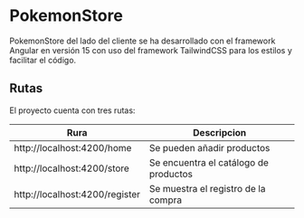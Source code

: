 # PokemonStore
PokemonStore del lado del cliente se ha desarrollado con el framework Angular en versión 15 con uso del framework TailwindCSS para los estilos y facilitar el código.

## Rutas
El proyecto cuenta con tres rutas:

| Rura                               |  Descripcion                         |
| -----------------------------------|--------------------------------------|
| http://localhost:4200/home         | Se pueden añadir productos           |
| http://localhost:4200/store        | Se encuentra el catálogo de productos|
| http://localhost:4200/register     |Se muestra el registro de la compra   |
